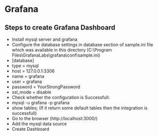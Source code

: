 # Grafana

## Steps to create Grafana Dashboard
- Install mysql server and grafana
- Configure the database settings in database section of sample.ini file which was available in this directory (C:\Program Files\GrafanaLabs\grafana\conf\sample.ini)
- [database]
- type = mysql
- host = 127.0.0.1:3306
- name = grafana
- user = grafana
- password = YourStrongPassword
- ssl_mode = disable
- Check whether the configuration is Successfull:
- mysql -u grafana -p grafana
- show tables; (If it return some default tables then the integration is successfull)
- Go to the browser (http://localhost:3000/)
- Add the mysql data source
- Create Dashboard
  
